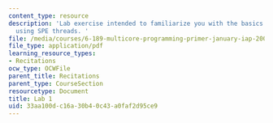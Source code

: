 ```yaml
---
content_type: resource
description: 'Lab exercise intended to familiarize you with the basics of DMA and
  using SPE threads. '
file: /media/courses/6-189-multicore-programming-primer-january-iap-2007/33aa100dc16a30b40c43a0faf2d95ce9_lab1.pdf
file_type: application/pdf
learning_resource_types:
- Recitations
ocw_type: OCWFile
parent_title: Recitations
parent_type: CourseSection
resourcetype: Document
title: Lab 1
uid: 33aa100d-c16a-30b4-0c43-a0faf2d95ce9
---
```

